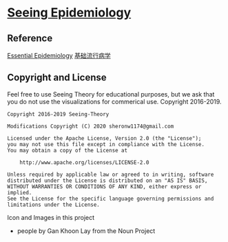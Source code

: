 # [Seeing Epidemiology](https://sheronw.xyz/Seeing-Epidemiology/Measure-Disease-Frequency/)

## Reference

[Essential Epidemiology](https://doi.org/10.1017/9781316275948)
[基础流行病学](https://apps.who.int/iris/bitstream/handle/10665/1624/7117023244_CHI.pdf?sequence=1&isAllowed=y)

## Copyright and License

Feel free to use Seeing Theory for educational purposes, but we ask that you do not use the visualizations for commerical use. Copyright 2016-2019.

```
Copyright 2016-2019 Seeing-Theory

Modifications Copyright (C) 2020 sheronw1174@gmail.com

Licensed under the Apache License, Version 2.0 (the "License");
you may not use this file except in compliance with the License.
You may obtain a copy of the License at

    http://www.apache.org/licenses/LICENSE-2.0

Unless required by applicable law or agreed to in writing, software
distributed under the License is distributed on an "AS IS" BASIS,
WITHOUT WARRANTIES OR CONDITIONS OF ANY KIND, either express or implied.
See the License for the specific language governing permissions and
limitations under the License.
```

Icon and Images in this project

- people by Gan Khoon Lay from the Noun Project
